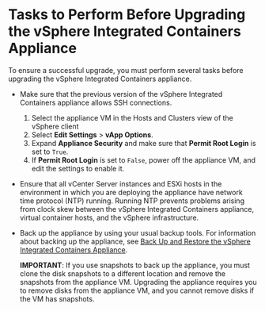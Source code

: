 # Tasks to Perform Before Upgrading the vSphere Integrated Containers Appliance #

To ensure a successful upgrade, you must perform several tasks before upgrading the vSphere Integrated Containers appliance. 

- Make sure that the previous version of the vSphere Integrated Containers appliance allows SSH connections.

  1. Select the appliance VM in the Hosts and Clusters view of the vSphere client
  2. Select **Edit Settings** > **vApp Options**.
  3. Expand **Appliance Security** and make sure that **Permit Root Login** is set to `True`.
  4. If **Permit Root Login** is set to `False`, power off the appliance VM, and edit the settings to enable it.


- Ensure that all vCenter Server instances and ESXi hosts in the environment in which you are deploying the appliance have network time protocol (NTP) running. Running NTP prevents problems arising from clock skew between the vSphere Integrated Containers appliance, virtual container hosts, and the vSphere infrastructure.
- Back up the appliance by using your usual backup tools. For information about backing up the appliance, see [Back Up and Restore the vSphere Integrated Containers Appliance](backup_vic_appliance.md).

    **IMPORTANT**: If you use snapshots to back up the appliance, you must clone the disk snapshots to a different location and remove the snapshots from the appliance VM. Upgrading the appliance requires you to remove disks from the appliance VM, and you cannot remove disks if the VM has snapshots.